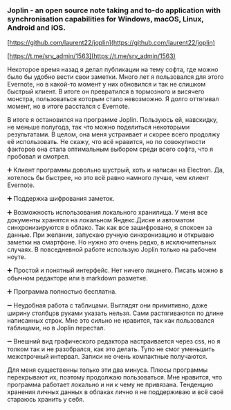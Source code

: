 ### Joplin - an open source note taking and to-do application with synchronisation capabilities for Windows, macOS, Linux, Android and iOS.

[https://github.com/laurent22/joplin](https://github.com/laurent22/joplin)

[https://t.me/srv_admin/1563](https://t.me/srv_admin/1563)

Некоторое время назад я делал публикации на тему софта, где можно было бы удобно вести свои заметки. Много лет я пользовался для этого Evernote, но в какой-то момент у них обновился и так не слишком быстрый клиент. В итоге он превратился в тормозного и висячего монстра, пользоваться которым стало невозможно. Я долго оттягивал момент, но в итоге расстался с Evernote.

В итоге я остановился на программе Joplin. Пользуюсь ей, навскидку, не меньше полугода, так что можно поделиться некоторыми результатами. В целом, она меня устраивает и скорее всего продолжу её использовать. Не скажу, что всё нравится, но по совокупности факторов она стала оптимальным выбором среди всего софта, что я пробовал и смотрел.

➕ Клиент программы довольно шустрый, хоть и написан на Electron. Да, хотелось бы быстрее, но это всё равно намного лучше, чем клиент Evernote.

➕ Поддержка шифрования заметок.

➕ Возможность использования локального хранилища. У меня все документы хранятся на локальном Яндекс.Диске и автоматом синхронизируются в облако. Так как все зашифровано, я спокоен за данные. При желании, запускаю ручную синхронизацию и открываю заметки на смартфоне. Но нужно это очень редко, в исключительных случаях. В повседневной работе использую Joplin только на рабочем ноуте.

➕ Простой и понятный интерфейс. Нет ничего лишнего. Писать можно в обычном редакторе или в markdown разметке.

➕ Программа полностью бесплатна.

➖ Неудобная работа с таблицами. Выглядят они примитивно, даже ширину столбцов руками указать нельзя. Сами растягиваются по длине написанных строк. Мне это сильно не нравится, так как пользовался таблицами, но в Joplin перестал.

➖ Внешний вид графического редактора настраивается через css, но я толком так и не разобрался, как это делать. Тупо не смог уменьшить межстрочный интервал. Записи не очень компактные получаются.

Для меня существенны только эти два минуса. Плюсы программы перекрывают их, поэтому продолжаю пользоваться. Мне нравится, что программа работает локально и ни к чему не привязана. Тенденцию хранения личных данных в облаках лично я не поддерживаю и всё своё стараюсь хранить у себя.